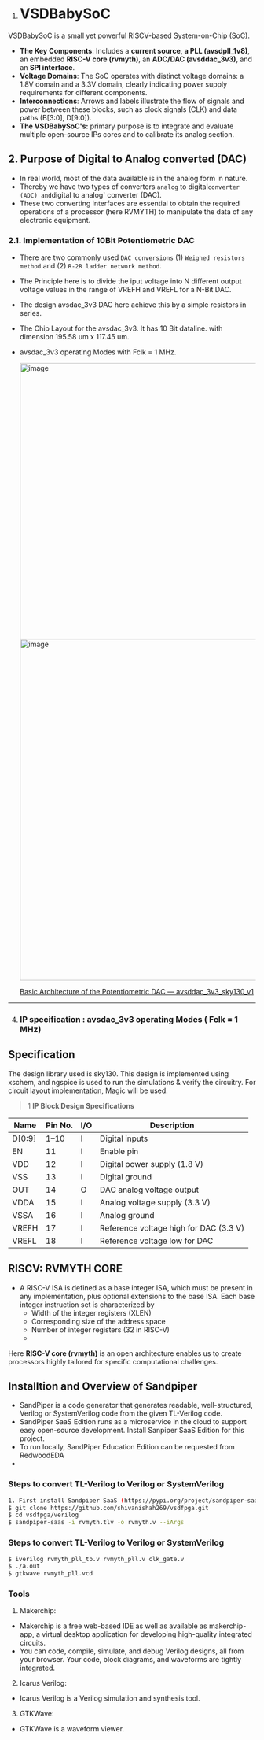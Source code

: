 1. # VSDBabySoC
VSDBabySoC is a small yet powerful RISCV-based System-on-Chip (SoC).

- **The Key Components**: Includes a **current source**, **a PLL (avsdpll\_1v8)**, an embedded **RISC-V core (rvmyth)**, an **ADC/DAC (avsddac\_3v3)**, and an **SPI interface**.
- **Voltage Domains**: The SoC operates with distinct voltage domains: a 1.8V domain and a 3.3V domain, clearly indicating power supply requirements for different components.
- **Interconnections**: Arrows and labels illustrate the flow of signals and power between these blocks, such as clock signals (CLK) and data paths (B[3:0], D[9:0]).
- **The VSDBabySoC's:** primary purpose is to integrate and evaluate multiple open-source IPs cores and to calibrate its analog section.
  
## 2. Purpose of Digital to Analog converted (DAC)
- In real world, most of the data available is in the analog form in nature.
- Thereby we have two types of converters `analog` to digital` converter (ADC) and `digital to analog` converter (DAC).
- These two converting interfaces are essential to obtain the required operations of a processor (here RVMYTH) to manipulate the data of any electronic equipment.

### 2.1. Implementation of 10Bit Potentiometric DAC
- There are two commonly used `DAC conversions` (1) `Weighed resistors method` and (2) `R-2R ladder network method`. 
- The Principle here is to divide the iput voltage into N different output voltage values in the range of VREFH and VREFL for a N-Bit DAC.
- The design avsdac_3v3 DAC here achieve this by a simple resistors in series.
- The Chip Layout for the avsdac_3v3. It has 10 Bit dataline. with dimension 195.58 um x 117.45 um.
- avsdac_3v3 operating Modes with Fclk = 1 MHz.
  
  <img width="811" height="561" alt="image" src="https://github.com/user-attachments/assets/d7928214-13d4-486e-aa96-a7f177b84536" />

  <img width="674" height="694" alt="image" src="https://github.com/user-attachments/assets/fda1fc91-b040-48b8-ab63-1dde7c42b72e" />

  [Basic Architecture of the Potentiometric DAC — avsddac_3v3_sky130_v1](https://github.com/vsdip/avsddac_3v3_sky130_v1)
---
  
4. ### IP specification : avsdac_3v3 operating Modes ( Fclk = 1 MHz)


## Specification 
The design library used is sky130. This design is implemented using xschem, and ngspice is used to run the simulations & verify the circuitry. For circuit layout implementation, Magic will be used. 
> 1 **IP Block Design Specifications**

| Name   | Pin No. | I/O | Description                          |
|--------|---------|-----|--------------------------------------|
| D[0:9] | 1–10    | I   | Digital inputs                       |
| EN     | 11      | I   | Enable pin                           |
| VDD    | 12      | I   | Digital power supply (1.8 V)         |
| VSS    | 13      | I   | Digital ground                       |
| OUT    | 14      | O   | DAC analog voltage output            |
| VDDA   | 15      | I   | Analog voltage supply (3.3 V)        |
| VSSA   | 16      | I   | Analog ground                        |
| VREFH  | 17      | I   | Reference voltage high for DAC (3.3 V)|
| VREFL  | 18      | I   | Reference voltage low for DAC        |

## RISCV: RVMYTH CORE
- A RISC-V ISA is defined as a base integer ISA, which must be present in any implementation, plus optional extensions to the base ISA. Each base integer instruction set is characterized by
   - Width of the integer registers (XLEN)
   - Corresponding size of the address space
   - Number of integer registers (32 in RISC-V)
   - 


Here **RISC-V core (rvmyth)** is an open architecture enables us to create processors highly tailored for specific computational challenges. 

## Installtion and Overview of Sandpiper
- SandPiper is a code generator that generates readable, well-structured, Verilog or SystemVerilog code from the given TL-Verilog code.
- SandPiper SaaS Edition runs as a microservice in the cloud to support easy open-source development. Install Sanpiper SaaS Edition for this project.
- To run locally, SandPiper Education Edition can be requested from RedwoodEDA
-
### Steps to convert TL-Verilog to Verilog or SystemVerilog

```bash
1. First install Sandpiper SaaS (https://pypi.org/project/sandpiper-saas/)
$ git clone https://github.com/shivanishah269/vsdfpga.git
$ cd vsdfpga/verilog
$ sandpiper-saas -i rvmyth.tlv -o rvmyth.v --iArgs

```
### Steps to convert TL-Verilog to Verilog or SystemVerilog
``` bash
$ iverilog rvmyth_pll_tb.v rvmyth_pll.v clk_gate.v
$ ./a.out
$ gtkwave rvmyth_pll.vcd
```
### Tools
1. Makerchip:

- Makerchip is a free web-based IDE as well as available as makerchip-app, a virtual desktop application for developing high-quality integrated circuits.
- You can code, compile, simulate, and debug Verilog designs, all from your browser. Your code, block diagrams, and waveforms are tightly integrated.

2. Icarus Verilog:

- Icarus Verilog is a Verilog simulation and synthesis tool.

3. GTKWave:

- GTKWave is a waveform viewer.
